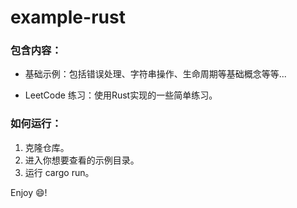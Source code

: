 # example-rust

### 包含内容：
- 基础示例：包括错误处理、字符串操作、生命周期等基础概念等等...

- LeetCode 练习：使用Rust实现的一些简单练习。

### 如何运行：
1. 克隆仓库。
2. 进入你想要查看的示例目录。
3. 运行 cargo run。

Enjoy 😄!
